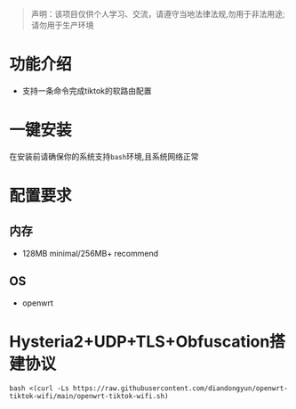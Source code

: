 
> 声明：该项目仅供个人学习、交流，请遵守当地法律法规,勿用于非法用途;请勿用于生产环境  


# 功能介绍

- 支持一条命令完成tiktok的软路由配置


# 一键安装
在安装前请确保你的系统支持`bash`环境,且系统网络正常  


# 配置要求  
## 内存  
- 128MB minimal/256MB+ recommend  
## OS  
- openwrt



# Hysteria2+UDP+TLS+Obfuscation搭建协议
```
bash <(curl -Ls https://raw.githubusercontent.com/diandongyun/openwrt-tiktok-wifi/main/openwrt-tiktok-wifi.sh)
```  

